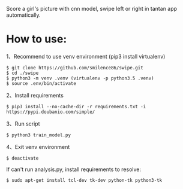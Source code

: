 Score a girl's picture with cnn model, swipe left or right in tantan app automatically.

# How to use:
  
1、Recommend to use venv environment (pip3 install virtualenv)
```
$ git clone https://github.com/smilence86/swipe.git
$ cd ./swipe
$ python3 -m venv .venv (virtualenv -p python3.5 .venv)
$ source .env/bin/activate
```
  
2、Install requirements
```
$ pip3 install --no-cache-dir -r requirements.txt -i https://pypi.doubanio.com/simple/
```
  
3、Run script
```
$ python3 train_model.py
```
  
4、Exit venv environment
```
$ deactivate
```
  
  
  
If can't run analysis.py, install requirements to resolve:
```
$ sudo apt-get install tcl-dev tk-dev python-tk python3-tk
```